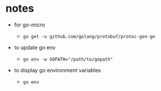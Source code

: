# notes

- for go-micro
    - `go get -u github.com/golang/protobuf/protoc-gen-go`

- to update go env
    - `go env -w GOPATH="/path/to/gopath"`

- to display go environment variables
    - `go env`
